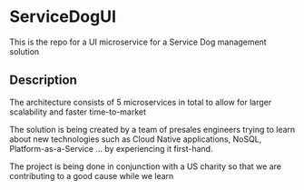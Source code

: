 # ServiceDogUI
This is the repo for a UI microservice for a Service Dog management solution

## Description
The architecture consists of 5 microservices in total to allow for larger scalability and faster time-to-market 

The solution is being created by a team of presales engineers trying to learn about new technologies such as Cloud Native applications, NoSQL, Platform-as-a-Service ... by experiencing it first-hand.

The project is being done in conjunction with a US charity so that we are contributing to a good cause while we learn 


